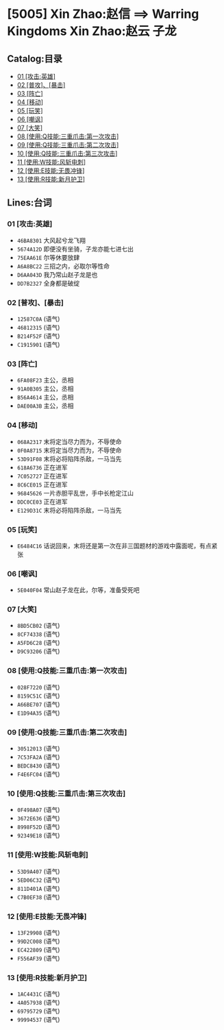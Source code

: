 # [5005] Xin Zhao:赵信 ==> Warring Kingdoms Xin Zhao:赵云 子龙
## Catalog:目录
* [01 [攻击:英雄]](#01-攻击英雄)
* [02 [普攻]、[暴击]](#02-普攻暴击)
* [03 [阵亡]](#03-阵亡)
* [04 [移动]](#04-移动)
* [05 [玩笑]](#05-玩笑)
* [06 [嘲讽]](#06-嘲讽)
* [07 [大笑]](#07-大笑)
* [08 [使用:Q技能:三重爪击:第一次攻击]](#08-使用Q技能三重爪击第一次攻击)
* [09 [使用:Q技能:三重爪击:第二次攻击]](#09-使用Q技能三重爪击第二次攻击)
* [10 [使用:Q技能:三重爪击:第三次攻击]](#10-使用Q技能三重爪击第三次攻击)
* [11 [使用:W技能:风斩电刺]](#11-使用W技能风斩电刺)
* [12 [使用:E技能:无畏冲锋]](#12-使用E技能无畏冲锋)
* [13 [使用:R技能:新月护卫]](#13-使用R技能新月护卫)
## Lines:台词
### **01 [攻击:英雄]**
- `46BA8301` 大风起兮龙飞翔
- `5674A12D` 即便没有坐骑，子龙亦能七进七出
- `75EAA61E` 尔等休要放肆
- `A6A8BC22` 三招之内，必取尔等性命
- `D6AA043D` 我乃常山赵子龙是也
- `DD7B2327` 全身都是破绽

### **02 [普攻]、[暴击]**
- `12587C0A` (语气)
- `46812315` (语气)
- `B214F52F` (语气)
- `C1915901` (语气)

### **03 [阵亡]**
- `6FA08F23` 主公，丞相
- `91A0B305` 主公，丞相
- `B56A4614` 主公，丞相
- `DAE00A3B` 主公，丞相

### **04 [移动]**
- `068A2317` 末将定当尽力而为，不辱使命
- `0F0A8715` 末将定当尽力而为，不辱使命
- `53D91F08` 末将必将陷阵杀敌，一马当先
- `618A6736` 正在进军
- `7C052727` 正在进军
- `8C6CE015` 正在进军
- `96845626` 一片赤胆平乱世，手中长枪定江山
- `DDC0CE03` 正在进军
- `E129D31C` 末将必将陷阵杀敌，一马当先

### **05 [玩笑]**
- `E6484C16` 话说回来，末将还是第一次在非三国题材的游戏中露面呢，有点紧张

### **06 [嘲讽]**
- `5E040F04` 常山赵子龙在此，尔等，准备受死吧

### **07 [大笑]**
- `8BD5CB02` (语气)
- `8CF74338` (语气)
- `A5FD6C28` (语气)
- `D9C93206` (语气)

### **08 [使用:Q技能:三重爪击:第一次攻击]**
- `028F7220` (语气)
- `8159C51C` (语气)
- `A66BE707` (语气)
- `E1D94A35` (语气)

### **09 [使用:Q技能:三重爪击:第二次攻击]**
- `30512013` (语气)
- `7C53FA2A` (语气)
- `BEDC8430` (语气)
- `F4E6FC04` (语气)

### **10 [使用:Q技能:三重爪击:第三次攻击]**
- `0F498A07` (语气)
- `3672E636` (语气)
- `8998F52D` (语气)
- `92349E18` (语气)

### **11 [使用:W技能:风斩电刺]**
- `53D9A407` (语气)
- `5ED06C32` (语气)
- `811D401A` (语气)
- `C7B0EF38` (语气)

### **12 [使用:E技能:无畏冲锋]**
- `13F29908` (语气)
- `99D2C008` (语气)
- `EC422809` (语气)
- `F556AF39` (语气)

### **13 [使用:R技能:新月护卫]**
- `1AC4431C` (语气)
- `4A057938` (语气)
- `69795729` (语气)
- `99994537` (语气)